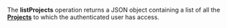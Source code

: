 <a name="listProjects"></a>The **listProjects** operation returns a JSON object containing a list of all the <a href="#projects">**Projects**</a> to which the authenticated user has access.
